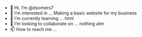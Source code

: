 - 👋 Hi, I’m @dsomers7
- 👀 I’m interested in ... Making a basic website for my business
- 🌱 I’m currently learning ... html
- 💞️ I’m looking to collaborate on ... nothing atm
- 📫 How to reach me ...

<!---
dsomers7/dsomers7 is a ✨ special ✨ repository because its `README.md` (this file) appears on your GitHub profile.
You can click the Preview link to take a look at your changes.
--->
